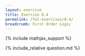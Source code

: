 ```yaml
---
layout: exercise
title: Exercise 8.4
permalink: /fol-exercises/8-4/
breadcrumb: First Order Logic
---
```


{% include mathjax_support %}

<div><i class="arrow-up loader" data-chapter="fol-exercises" data-exercise="ex_4" data-rating="0"></i></div>
{% include_relative question.md %}

